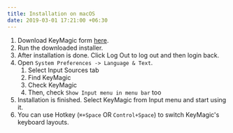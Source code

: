 ```yaml
---
title: Installation on macOS
date: 2019-03-01 17:21:00 +06:30
---
```


1. Download KeyMagic form [here](/downloads/macos).
2. Run the downloaded installer.
3. After installation is done. Click Log Out to log out and then login back.
4. Open `System Preferences -> Language & Text`.
   1. Select Input Sources tab
   2. Find KeyMagic
   3. Check KeyMagic
   4. Then, check `Show Input menu in menu bar` too
5. Installation is finished. Select KeyMagic from Input menu and start using it.
6. You can use Hotkey (`⌘+Space` OR `Control+Space`) to switch KeyMagic's keyboard layouts.
